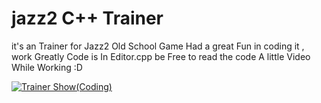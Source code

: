# jazz2 C++ Trainer

it's an Trainer for Jazz2 Old School Game 
Had a great Fun in coding it , work Greatly
Code is In Editor.cpp be Free to read the code
A little Video While Working :D

[![Trainer Show(Coding)](http://img.youtube.com/vi/M0ib7ZEr-hE/0.jpg)](http://www.youtube.com/watch?v=M0ib7ZEr-hE "Trainer Show(Coding)")
